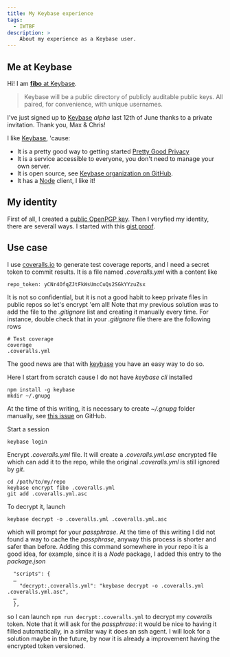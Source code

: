 ```yaml
---
title: My Keybase experience
tags:
  - IWTBF
description: >
    About my experience as a Keybase user.
---
```


## Me at Keybase

Hi! I am [**fibo** at Keybase][2].

> Keybase will be a public directory of publicly auditable public keys. All paired, for convenience, with unique usernames.

I've just signed up to [Keybase][1] *alpha* last 12th of June thanks to a private invitation. Thank you, Max & Chris!

I like [Keybase][1], 'cause:

* It is a pretty good way to getting started [Pretty Good Privacy][3]
* It is a service accessible to everyone, you don't need to manage your own server.
* It is open source, see [Keybase organization on GitHub][4].
* It has a [Node][5] client, I like it!

## My identity

First of all, I created a [public OpenPGP key][6].
Then I veryfied my identity, there are severall ways. I started with this [gist proof][7].

## Use case

I use [coveralls.io](https://coveralls.io/) to generate test coverage reports,
and I need a secret token to commit results. It is a file named *.coveralls.yml* with a content like

```
repo_token: yCNr4OfqZJtFkWsUmcCuQs2SGkYYzuZsx
```

It is not so confidential, but it is not a good habit to keep private files
in public repos so let's encrypt 'em all!
Note that my previous solution was to add the file to the *.gitignore* list and creating it manually every time.
For instance, double check that in your *.gitignore* file there are the following rows

```
# Test coverage
coverage
.coveralls.yml
```

The good news are that with [keybase][1] you have an easy way to do so.

Here I start from scratch cause I do not have *keybase cli* installed

```
npm install -g keybase
mkdir ~/.gnupg
```

At the time of this writing, it is necessary to create *~/.gnupg* folder manually, see [this issue](https://github.com/keybase/node-client/issues/202) on GitHub.

Start a session

```
keybase login
```

Encrypt *.coveralls.yml* file.  It will create a *.coveralls.yml.asc* encrypted file which can add it to the repo, while the original *.coveralls.yml* is still ignored by *git*.

```
cd /path/to/my/repo
keybase encrypt fibo .coveralls.yml
git add .coveralls.yml.asc
```

To decrypt it, launch

```
keybase decrypt -o .coveralls.yml .coveralls.yml.asc
```

which will prompt for your *passphrase*. At the time of this writing I did not found a way to cache the *passphrase*, anyway this process is shorter and safer than before.
Adding this command somewhere in your repo it is a good idea,
for example, since it is a *Node* package, I added this entry to the *package.json*

```
  "scripts": {
  …
    "decrypt:.coveralls.yml": "keybase decrypt -o .coveralls.yml .coveralls.yml.asc",
  …
  },
```

so I can launch `npm run decrypt:.coveralls.yml` to decrypt my *coveralls* token.
Note that it will ask for the *passphrase*: it would be nice to having it filled
automatically, in a similar way it does an ssh agent. I will look for a solution
maybe in the future, by now it is already a improvement having the encrypted token versioned.

[1]: https://keybase.io/
[2]: https://keybase.io/fibo
[3]: http://en.wikipedia.org/wiki/Pretty_Good_Privacy
[4]: https://github.com/keybase
[5]: http://nodejs.org/
[6]: https://keybase.io/fibo/key.asc
[7]: https://gist.github.com/a5ebb031ad2ee2bdaf00

